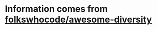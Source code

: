 # Information comes from [folkswhocode/awesome-diversity](https://github.com/folkswhocode/awesome-diversity)

